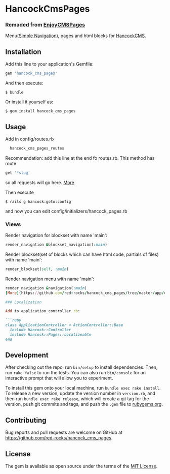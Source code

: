 # HancockCmsPages

### Remaded from [EnjoyCMSPages](https://github.com/enjoycreative/enjoy_cms_pages)

Menu([Simple Navigation](https://github.com/codeplant/simple-navigation)), pages and html blocks for [HancockCMS](https://github.com/red-rocks/hancock_cms).

## Installation

Add this line to your application's Gemfile:

```ruby
gem 'hancock_cms_pages'
```

And then execute:

    $ bundle

Or install it yourself as:

    $ gem install hancock_cms_pages

## Usage

Add in config/routes.rb

```ruby
  hancock_cms_pages_routes
```

Recommendation: add this line at the end fo routes.rb.
This method has route
```ruby
get '*slug'
```
so all requests will go here.
[More](https://github.com/red-rocks/hancock_cms_pages/blob/master/lib/hancock/pages/routes.rb)

Then execute

    $ rails g hancock:goto:config

and now you can edit config/initializers/hancock_pages.rb

### Views
Render navigation for blockset with name 'main':
```ruby
render_navigation &blockset_navigation(:main)
```
Render blockset(set of blocks which can have html code, partials of files) with name 'main':
```ruby
render_blockset(self, :main)
```
Render navigation menu with name 'main':
```ruby
render_navigation &navigation(:main)
[More](https://github.com/red-rocks/hancock_cms_pages/tree/master/app/controllers/concerns/hancock/pages)

### Localization

Add to application_controller.rb:

```ruby
class ApplicationController < ActionController::Base
  include Hancock::Controller
  include Hancock::Pages::Localizeable
end
```

## Development

After checking out the repo, run `bin/setup` to install dependencies. Then, run `rake false` to run the tests. You can also run `bin/console` for an interactive prompt that will allow you to experiment.

To install this gem onto your local machine, run `bundle exec rake install`. To release a new version, update the version number in `version.rb`, and then run `bundle exec rake release`, which will create a git tag for the version, push git commits and tags, and push the `.gem` file to [rubygems.org](https://rubygems.org).

## Contributing

Bug reports and pull requests are welcome on GitHub at https://github.com/red-rocks/hancock_cms_pages.


## License

The gem is available as open source under the terms of the [MIT License](http://opensource.org/licenses/MIT).
